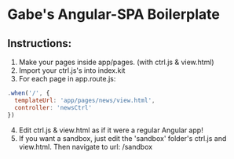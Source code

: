 # Gabe's Angular-SPA Boilerplate

## Instructions:
1. Make your pages inside app/pages. (with ctrl.js & view.html)
2. Import your ctrl.js's into index.kit
3. For each page in app.route.js:
```javascript
.when('/', {
  templateUrl: 'app/pages/news/view.html',
  controller: 'newsCtrl'
})
```
4. Edit ctrl.js & view.html as if it were a regular Angular app!
5. If you want a sandbox, just edit the 'sandbox' folder's ctrl.js and view.html. Then navigate to url: /sandbox
